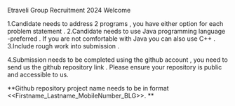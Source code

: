 Etraveli Group Recruitment 2024
Welcome

1.Candidate needs to address 2 programs , you have either option for each problem statement .
2.Candidate needs to use Java programming language -preferred . If you are not comfortable with Java you can also use C++ .
3.Include rough work into submission . 

4.Submission needs to be completed using the github account , you need to send us the github repository link . Please ensure your repository is public and accessible to us. 

**Github repository project name needs to be in format <<Firstname_Lastname_MobileNumber_BLG>>.
**
